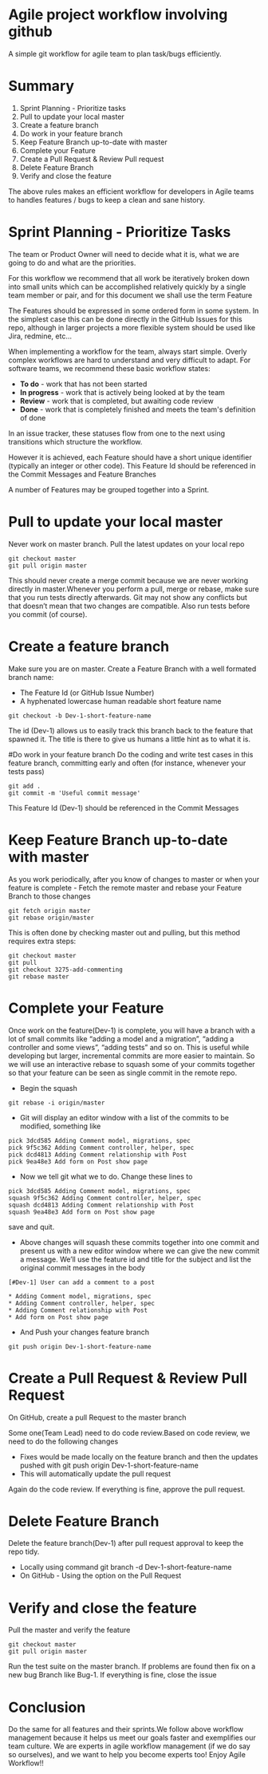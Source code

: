 # Agile project workflow involving github

A simple git workflow for agile team to plan task/bugs efficiently.

# Summary
1. Sprint Planning - Prioritize tasks
2. Pull to update your local master
3. Create a feature branch
4. Do work in your feature branch
5. Keep Feature Branch up-to-date with master
6. Complete your Feature
7. Create a Pull Request & Review Pull request
8. Delete Feature Branch
9. Verify and close the feature

The above rules makes an efficient workflow for developers in Agile teams to handles features / bugs to keep a clean and sane history.

# Sprint Planning - Prioritize Tasks
The team or Product Owner will need to decide what it is, what we are going to do and what are the priorities.

For this workflow we recommend that all work be iteratively broken down into small units which can be accomplished relatively quickly by a single team member or pair, and for this document we shall use the term Feature

The Features should be expressed in some ordered form in some system. In the simplest case this can be done directly in the GitHub Issues for this repo, although in larger projects a more flexible system should be used like Jira, redmine, etc…

When implementing a workflow for the team, always start simple. Overly complex workflows are hard to understand and very difficult to adapt. For software teams, we recommend these basic workflow states:
* **To do** - work that has not been started
* **In progress** - work that is actively being looked at by the team
* **Review** - work that is completed, but awaiting code review
* **Done** - work that is completely finished and meets the team's definition of done

In an issue tracker, these statuses flow from one to the next using transitions which structure the workflow.

However it is achieved, each Feature should have a short unique identifier (typically an integer or other code). This Feature Id should be referenced in the Commit Messages and Feature Branches

A number of Features may be grouped together into a Sprint.

# Pull to update your local master
Never work on master branch. Pull the latest updates on your local repo
```
git checkout master
git pull origin master
```
This should never create a merge commit because we are never working directly in master.Whenever you perform a pull, merge or rebase, make sure that you run tests directly afterwards. Git may not show any conflicts but that doesn’t mean that two changes are compatible. Also run tests before you commit (of course).

# Create a feature branch
Make sure you are on master. Create a Feature Branch with a well formated branch name:
* The Feature Id (or GitHub Issue Number)
* A hyphenated lowercase human readable short feature name
```
git checkout -b Dev-1-short-feature-name
```
The id (Dev-1) allows us to easily track this branch back to the feature that spawned it. The title is there to give us humans a little hint as to what it is.

#Do work in your feature branch
Do the coding and write test cases in this feature branch, committing early and often (for instance, whenever your tests pass)
```
git add .
git commit -m 'Useful commit message'
```
This Feature Id (Dev-1) should be referenced in the Commit Messages

# Keep Feature Branch up-to-date with master
As you work periodically, after you know of changes to master or when your feature is complete - Fetch the remote master and rebase your Feature Branch to those changes
```
git fetch origin master
git rebase origin/master
```
This is often done by checking master out and pulling, but this method requires extra steps:
```
git checkout master
git pull
git checkout 3275-add-commenting
git rebase master
```

# Complete your Feature
Once work on the feature(Dev-1) is complete, you will have a branch with a lot of small commits like “adding a model and a migration”, “adding a controller and some views”, “adding tests” and so on. This is useful while developing but larger, incremental commits are more easier to maintain. So we will use an interactive rebase to squash some of your commits together so that your feature can be seen as single commit in the remote repo.

* Begin the squash
```
git rebase -i origin/master
```

* Git will display an editor window with a list of the commits to be modified, something like
```
pick 3dcd585 Adding Comment model, migrations, spec
pick 9f5c362 Adding Comment controller, helper, spec
pick dcd4813 Adding Comment relationship with Post
pick 9ea48e3 Add form on Post show page
```

* Now we tell git what we to do. Change these lines to
```
pick 3dcd585 Adding Comment model, migrations, spec
squash 9f5c362 Adding Comment controller, helper, spec
squash dcd4813 Adding Comment relationship with Post
squash 9ea48e3 Add form on Post show page
```
save and quit.

* Above changes will squash these commits together into one commit and present us with a new editor window where we can give the new commit a message. We’ll use the feature id and title for the subject and list the original commit messages in the body
```
[#Dev-1] User can add a comment to a post

* Adding Comment model, migrations, spec
* Adding Comment controller, helper, spec
* Adding Comment relationship with Post
* Add form on Post show page
```

* And Push your changes feature branch
```
git push origin Dev-1-short-feature-name
```
# Create a Pull Request & Review Pull Request
On GitHub, create a pull Request to the master branch

Some one(Team Lead) need to do code review.Based on code review, we need to do the following changes

* Fixes would be made locally on the feature branch and then the updates pushed with git push origin Dev-1-short-feature-name
* This will automatically update the pull request

Again do the code review. If everything is fine, approve the pull request.

# Delete Feature Branch
Delete the feature branch(Dev-1) after pull request approval to keep the repo tidy.
* Locally using command git branch -d Dev-1-short-feature-name
* On GitHub - Using the option on the Pull Request

# Verify and close the feature
Pull the master and verify the feature
```
git checkout master
git pull origin master
```
Run the test suite on the master branch.
If problems are found then fix on a new bug Branch like Bug-1.
If everything is fine, close the issue

# Conclusion
Do the same for all features and their sprints.We follow above workflow management because it helps us meet our goals faster and exemplifies our team culture. We are experts in agile workflow management (if we do say so ourselves), and we want to help you become experts too! Enjoy Agile Workflow!!
